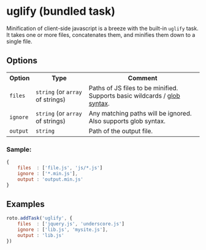 # uglify (bundled task)

Minification of client-side javascript is a breeze with the built-in `uglify` task. It takes one or more files, concatenates them, and minifies them down to a single file.

## Options

	
<table>
	<tr>
		<th>Option</th>
		<th>Type</th>
		<th>Comment</th>
	</tr>
	<tr>
		<td><code>files</code></td>
		<td><code>string</code> (or <code>array</code> of strings)</td>
		<td>Paths of JS files to be minified. Supports basic wildcards / <a href="http://www.linuxjournal.com/content/bash-extended-globbing" target="_blank">glob syntax</a>.</td>
	</tr>
	<tr>
		<td><code>ignore</code></td>
		<td><code>string</code> (or <code>array</code> of strings)</td>
		<td>Any matching paths will be ignored. Also supports glob syntax.</td>
	</tr>
	<tr>
		<td><code>output</code></td>
		<td><code>string</code></td>
		<td>Path of the output file.</td>
	</tr>
</table>

### Sample:

```javascript
{
	files  : ['file.js', 'js/*.js']
	ignore : ['*.min.js'],
	output : 'output.min.js'
}
```

## Examples

```javascript
roto.addTask('uglify', {
	files  : ['jquery.js', 'underscore.js']
	ignore : ['lib.js', 'mysite.js'],
	output : 'lib.js'
})
```